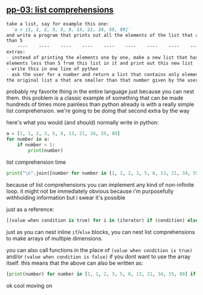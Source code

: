 ## [pp-03: list comprehensions](https://www.practicepython.org/exercise/2014/02/15/03-list-less-than-ten.html)
```markdown
take a list, say for example this one:
  `a = [1, 1, 2, 3, 5, 8, 13, 21, 34, 55, 89]`
and write a program that prints out all the elements of the list that are less
than 5
    ----    ----    ----    ----    ----    ----    ----    ----    ----
extras:
- instead of printing the elements one by one, make a new list that has all the
elements less than 5 from this list in it and print out this new list
- write this in one line of python
- ask the user for a number and return a list that contains only elements from
the original list a that are smaller than that number given by the user
```
probably my favorite thing in the entire language just because you can nest them. this problem is a classic example of something that can be made hundreds of times more painless than python already is with a really simple list comprehension. we're going to be doing that second extra by the way

here's what you would (and should) normally write in python:
```python
a = [1, 1, 2, 3, 5, 8, 13, 21, 34, 55, 89]
for number in a:
    if number < 5:
        print(number)
```
list comprehension time
```python
print("\n".join([number for number in [1, 1, 2, 3, 5, 8, 13, 21, 34, 55, 89] if number < 5]))
```
because of list comprehensions you can implement any kind of non-infinite loop. it might not be immediately obvious because i'm purposefully withholding information but i swear it's possible

just as a reference:
```python
[(value when condition is true) for i in (iterator) if (condition) else (value when condition is false)]
```
just as you can nest inline `if`/`else` blocks, you can nest list comprehensions to make arrays of multiple dimensions.

you can also call functions in the place of `(value when condition is true)` and/or `(value when condition is false)` if you dont want to use the array itself. this means that the above can also be written as:
```python
[print(number) for number in [1, 1, 2, 3, 5, 8, 13, 21, 34, 55, 89] if number < 5]
```
ok cool moving on

